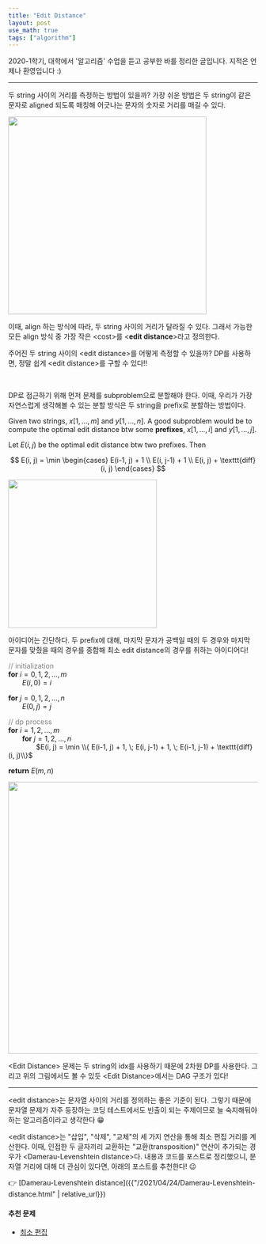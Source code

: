 ```yaml
---
title: "Edit Distance"
layout: post
use_math: true
tags: ["algorithm"]
---
```



2020-1학기, 대학에서 '알고리즘' 수업을 듣고 공부한 바를 정리한 글입니다. 지적은 언제나 환영입니다 :)

<hr/>

두 string 사이의 거리를 측정하는 방법이 있을까? 가장 쉬운 방법은 두 string이 같은 문자로 aligned 되도록 매칭해 어긋나는 문자의 숫자로 거리를 매길 수 있다.

<div class="img-wrapper">
  <img src="{{ "/images/algorithm/edit-distance-1.png" | relative_url }}" width="400px">
</div>

이때, align 하는 방식에 따라, 두 string 사이의 거리가 달라질 수 있다. 그래서 가능한 모든 align 방식 중 가장 작은 \<cost\>를 \<**edit distance**\>라고 정의한다.

주어진 두 string 사이의 \<edit distance\>를 어떻게 측정할 수 있을까? DP를 사용하면, 정말 쉽게 \<edit distance\>를 구할 수 있다!!

<br/>

DP로 접근하기 위해 먼저 문제를 subproblem으로 분할해야 한다. 이때, 우리가 가장 자연스럽게 생각해볼 수 있는 분할 방식은 두 string을 prefix로 분할하는 방법이다.

<div class="statement" markdown="1">

Given two strings, $x[1, \dots, m]$ and $y[1, \dots, n]$. A good subproblem would be to compute the optimal edit distance btw some **prefixes**, $x[1, \dots, i]$ and $y[1, \dots, j]$.

</div>

Let $E(i, j)$ be the optimal edit distance btw two prefixes. Then

$$
E(i, j) = \min \begin{cases}
  E(i-1, j) + 1 \\
  E(i, j-1) + 1 \\
  E(i, j) + \texttt{diff}(i, j)
\end{cases}
$$

<div class="img-wrapper">
  <img src="{{ "/images/algorithm/edit-distance-2.png" | relative_url }}" width="300px">
</div>

아이디어는 간단하다. 두 prefix에 대해, <span class="half_HL">마지막 문자가 공백일 때의 두 경우</span>와 <span class="half_HL">마지막 문자를 맞췄을 때의 경우</span>를 종합해 최소 edit distance의 경우를 취하는 아이디어다!

<div class="math-statement" markdown="1">

<span style="color: grey">// initialization</span><br/>
**for** $i=0, 1, 2, \dots, m$<br/>
&emsp;&emsp;$E(i, 0) = i$

**for** $j=0, 1, 2, \dots, n$<br/>
&emsp;&emsp;$E(0, j) = j$

<span style="color: grey">// dp process</span><br/>
**for** $i=1, 2, \dots, m$<br/>
&emsp;&emsp;**for** $j=1, 2, \dots, n$<br/>
&emsp;&emsp;&emsp;&emsp;$E(i, j) = \min \\{ E(i-1, j) + 1, \; E(i, j-1) + 1, \; E(i-1, j-1) + \texttt{diff}(i, j)\\}$

**return** $E(m, n)$

</div>

<div class="img-wrapper">
  <img src="{{ "/images/algorithm/edit-distance-3.png" | relative_url }}" width="550px">
</div>

\<Edit Distance\> 문제는 두 string의 idx를 사용하기 때문에 2차원 DP를 사용한다. 그리고 위의 그림에서도 볼 수 있듯 \<Edit Distance\>에서는 DAG 구조가 있다!

<hr/>

\<edit distance\>는 문자열 사이의 거리를 정의하는 좋은 기준이 된다. 그렇기 때문에 문자열 문제가 자주 등장하는 코딩 테스트에서도 빈출이 되는 주제이므로 늘 숙지해둬야 하는 알고리즘이라고 생각한다 😁

\<edit distance\>는 "삽입", "삭제", "교체"의 세 가지 연산을 통해 최소 편집 거리를 계산한다. 이때, 인접한 두 글자끼리 교환하는 "교환(transposition)" 연산이 추가되는 경우가 \<Damerau-Levenshtein distance\>다. 내용과 코드를 포스트로 정리했으니, 문자열 거리에 대해 더 관심이 있다면, 아래의 포스트를 추천한다! 😉

👉 [Damerau-Levenshtein distance]({{"/2021/04/24/Damerau-Levenshtein-distance.html" | relative_url}})

#### 추천 문제
- [최소 편집](https://www.acmicpc.net/problem/15483)
